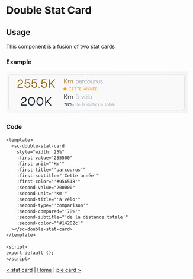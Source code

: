 # Double Stat Card

## Usage

This component is a fusion of two stat cards

### Example

![double stat card](../public/docs/double%20stat%20card.png)

### Code

```vue
<template>
  <sc-double-stat-card
    style="width: 25%"
    :first-value="255500"
    :first-unit="'Km'"
    :first-title="'parcourus'"
    :first-subtitle="'Cette année'"
    :first-color="'#956518'"
    :second-value="200000"
    :second-unit="'Km'"
    :second-title="'à vélo'"
    :second-type="'comparison'"
    :second-compared="'78%'"
    :second-subtitle="'de la distance totale'"
    :second-color="'#14202c'"
  ></sc-double-stat-card>
</template>

<script>
export default {};
</script>
```

[< stat card](stat-card.md) | [Home](documentation.md) | [pie card >](pie-card.md)
